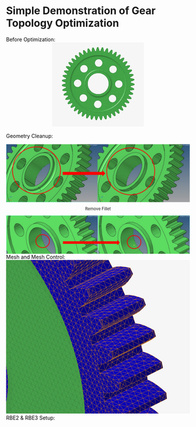 # Simple Demonstration of Gear Topology Optimization
<span style="color:black"> Before Optimization:<br>
<img src="Gear_Original_Model.png" alt="Gear_Original_Model" style="width: 50%; max-width: auto; display: block; margin: 0 auto;"><br>
<span style="color:black"> Geometry Cleanup:<br>
<div style="max-height: 300px; overflow-y: auto;">
  <img src="Gear_Topo_GC_1.png" alt="Gear_Topo_GC_1" style="display: block; margin-bottom: 10px;">
  <p style="font-size:0.8em; text-align: center;">Remove Fillet</p>
  <img src="Gear_Topo_GC_2.png" alt="Gear_Topo_GC_2" style="display: block; margin-bottom: 10px;">
  <p style="font-size:0.8em; text-align: center;">Define Center Points of Circles</p>
  <img src="Gear_Topo_GC_3.png" alt="Gear_Topo_GC_3" style="display: block; margin-bottom: 10px;">
  <p style="font-size:0.8em; text-align: center;">Create Construction Surface</p>
  <img src="Gear_Topo_GC_4.png" alt="Gear_Topo_GC_4" style="display: block; margin-bottom: 10px;">
  <p style="font-size:0.8em; text-align: center;">Surface Cut</p>
  <img src="Gear_Topo_GC_5.png" alt="Gear_Topo_GC_5" style="display: block; margin-bottom: 10px;">
  <p style="font-size:0.8em; text-align: center;">Delete Construction Surface</p>
  <img src="Gear_Topo_GC_6.png" alt="Gear_Topo_GC_6" style="display: block; margin-bottom: 10px;">
  <p style="font-size:0.8em; text-align: center;">Delete Solid</p>
  <img src="Gear_Topo_GC_7.png" alt="Gear_Topo_GC_7" style="display: block; margin-bottom: 10px;">
  <p style="font-size:0.8em; text-align: center;">Create Surfaces from Lines</p>
  <img src="Gear_Topo_GC_8.png" alt="Gear_Topo_GC_8" style="display: block; margin-bottom: 10px;">
  <p style="font-size:0.8em; text-align: center;">Create a Solid from Surfaces (Design Space)</p>
</div>
<span style="color:black"> Mesh and Mesh Control:<br>
<img src="Gear_Mesh_Details.png"><br>
<span style="color:black"> RBE2 & RBE3 Setup:<br>
